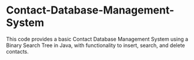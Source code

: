 # Contact-Database-Management-System
This code provides a basic Contact Database Management System using a Binary Search Tree in Java, with functionality to insert, search, and delete contacts.
